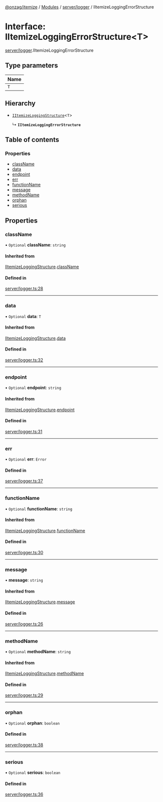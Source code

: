 [@onzag/itemize](../README.md) / [Modules](../modules.md) / [server/logger](../modules/server_logger.md) / IItemizeLoggingErrorStructure

# Interface: IItemizeLoggingErrorStructure<T\>

[server/logger](../modules/server_logger.md).IItemizeLoggingErrorStructure

## Type parameters

| Name |
| :------ |
| `T` |

## Hierarchy

- [`IItemizeLoggingStructure`](server_logger.IItemizeLoggingStructure.md)<`T`\>

  ↳ **`IItemizeLoggingErrorStructure`**

## Table of contents

### Properties

- [className](server_logger.IItemizeLoggingErrorStructure.md#classname)
- [data](server_logger.IItemizeLoggingErrorStructure.md#data)
- [endpoint](server_logger.IItemizeLoggingErrorStructure.md#endpoint)
- [err](server_logger.IItemizeLoggingErrorStructure.md#err)
- [functionName](server_logger.IItemizeLoggingErrorStructure.md#functionname)
- [message](server_logger.IItemizeLoggingErrorStructure.md#message)
- [methodName](server_logger.IItemizeLoggingErrorStructure.md#methodname)
- [orphan](server_logger.IItemizeLoggingErrorStructure.md#orphan)
- [serious](server_logger.IItemizeLoggingErrorStructure.md#serious)

## Properties

### className

• `Optional` **className**: `string`

#### Inherited from

[IItemizeLoggingStructure](server_logger.IItemizeLoggingStructure.md).[className](server_logger.IItemizeLoggingStructure.md#classname)

#### Defined in

[server/logger.ts:28](https://github.com/onzag/itemize/blob/a24376ed/server/logger.ts#L28)

___

### data

• `Optional` **data**: `T`

#### Inherited from

[IItemizeLoggingStructure](server_logger.IItemizeLoggingStructure.md).[data](server_logger.IItemizeLoggingStructure.md#data)

#### Defined in

[server/logger.ts:32](https://github.com/onzag/itemize/blob/a24376ed/server/logger.ts#L32)

___

### endpoint

• `Optional` **endpoint**: `string`

#### Inherited from

[IItemizeLoggingStructure](server_logger.IItemizeLoggingStructure.md).[endpoint](server_logger.IItemizeLoggingStructure.md#endpoint)

#### Defined in

[server/logger.ts:31](https://github.com/onzag/itemize/blob/a24376ed/server/logger.ts#L31)

___

### err

• `Optional` **err**: `Error`

#### Defined in

[server/logger.ts:37](https://github.com/onzag/itemize/blob/a24376ed/server/logger.ts#L37)

___

### functionName

• `Optional` **functionName**: `string`

#### Inherited from

[IItemizeLoggingStructure](server_logger.IItemizeLoggingStructure.md).[functionName](server_logger.IItemizeLoggingStructure.md#functionname)

#### Defined in

[server/logger.ts:30](https://github.com/onzag/itemize/blob/a24376ed/server/logger.ts#L30)

___

### message

• **message**: `string`

#### Inherited from

[IItemizeLoggingStructure](server_logger.IItemizeLoggingStructure.md).[message](server_logger.IItemizeLoggingStructure.md#message)

#### Defined in

[server/logger.ts:26](https://github.com/onzag/itemize/blob/a24376ed/server/logger.ts#L26)

___

### methodName

• `Optional` **methodName**: `string`

#### Inherited from

[IItemizeLoggingStructure](server_logger.IItemizeLoggingStructure.md).[methodName](server_logger.IItemizeLoggingStructure.md#methodname)

#### Defined in

[server/logger.ts:29](https://github.com/onzag/itemize/blob/a24376ed/server/logger.ts#L29)

___

### orphan

• `Optional` **orphan**: `boolean`

#### Defined in

[server/logger.ts:38](https://github.com/onzag/itemize/blob/a24376ed/server/logger.ts#L38)

___

### serious

• `Optional` **serious**: `boolean`

#### Defined in

[server/logger.ts:36](https://github.com/onzag/itemize/blob/a24376ed/server/logger.ts#L36)
